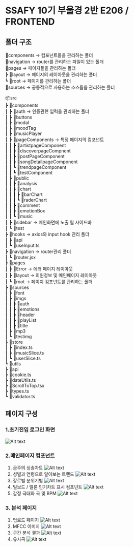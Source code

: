 # SSAFY 10기 부울경 2반 E206 / FRONTEND

## 폴더 구조
📂components -> 컴포넌트들을 관리하는 폴더  
📂navigation -> router를 관리하는 파일이 있는 폴더  
📂pages -> 페이지들을 관리하는 폴더  
┣ 📂layout -> 페이지의 레이아웃을 관리하는 폴더  
┗ 📂root ->  페이지를 관리하는 폴더  
📂sources -> 공통적으로 사용하는 소스들을 관리하는 폴더  

📦src  
 ┣ 📂components  
 ┃ ┣ 📂auth -> 인증관련 입력을 관리하는 폴더  
 ┃ ┣ 📂buttons  
 ┃ ┣ 📂modal  
 ┃ ┣ 📂moodTag  
 ┃ ┣ 📂musicPlayer  
 ┃ ┣ 📂pageComponents  ->  특정 페이지의 컴포넌트  
 ┃ ┃ ┣ 📂artistpageComponent  
 ┃ ┃ ┣ 📂discoverpageCompnent  
 ┃ ┃ ┣ 📂postPageComponent  
 ┃ ┃ ┣ 📂songDetailpageComponent  
 ┃ ┃ ┗ 📂trendpageComponent  
 ┃ ┃   ┗ 📂testComponent  
 ┃ ┣ 📂public  
 ┃ ┃ ┣ 📂analysis  
 ┃ ┃ ┣ 📂chart  
 ┃ ┃ ┃ ┣ 📂barChart  
 ┃ ┃ ┃ ┗ 📂raderChart  
 ┃ ┃ ┣ 📂comment  
 ┃ ┃ ┣ 📂emotionBox  
 ┃ ┃ ┗ 📂music  
 ┃ ┣ 📂sidebar  ->  메인화면에 노출 될 사이드바  
 ┃ ┗ 📂test  
 ┣ 📂hooks  ->  axios와 input hook 관리 폴더  
 ┃ ┣ 📂api  
 ┃ ┗ 📜useInput.ts    
 ┣ 📂navigation  ->  router관리 폴더  
 ┃ ┗ 📜router.jsx  
 ┣ 📂pages  
 ┃ ┣ 📂Error  -> 에러 페이지 레이아웃  
 ┃ ┣ 📂layout  ->  회원정보 및 메인페이지 레이아웃  
 ┃ ┗ 📂root  ->  페이지 컴포넌트를 관리하는 폴더  
 ┣ 📂sources  
 ┃ ┣ 📂font  
 ┃ ┣ 📂imgs    
 ┃ ┃ ┣ 📂auth    
 ┃ ┃ ┣ 📂emotions    
 ┃ ┃ ┣ 📂header  
 ┃ ┃ ┣ 📂playList  
 ┃ ┃ ┣ 📂title  
 ┃ ┣ 📂mp3  
 ┃ ┗ 📂testimg  
 ┣ 📂store  
 ┃ ┣ 📜index.ts    
 ┃ ┣ 📜musicSlice.ts  
 ┃ ┗ 📜userSlice.ts    
 ┗ 📂utils  
   ┣ 📂api  
   ┣ 📜cookie.ts    
   ┣ 📜dateUtils.ts    
   ┣ 📜ScrollToTop.tsx    
   ┣ 📜types.ts    
   ┗ 📜validator.ts    

## 페이지 구성

### 1.초기진입 로그인 화면
![Alt text](image.png)

### 2.메인페이지 컴포넌트
1. 금주의 싱송차트
![Alt text](image-1.png)
2. 성별과 연령으로 알아보는 트렌드 
![Alt text](image-2.png)
3. 장르별 분위기별 
![Alt text](image-3.png)
4. 빌보드 / 멜론 인기차트 표시 컴포넌트
![Alt text](image-4.png)
5. 감정 극대화 곡 및 BPM
![Alt text](image-5.png)

### 3. 분석 페이지
1. 업로드 페이지
![Alt text](image-6.png)
2. MFCC 이미지
![Alt text](image-7.png)
3. 구간 분석 결과
![Alt text](image-8.png)
4. 유사곡 
![Alt text](image-9.png)